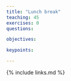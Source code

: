 ```yaml
---
title: "Lunch break"
teaching: 45
exercises: 0
questions:

objectives:

keypoints:

---
```


{% include links.md %}

